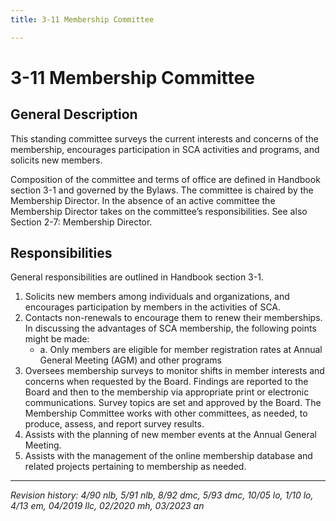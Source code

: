 ```yaml
---
title: 3-11 Membership Committee

---
```


# 3-11 Membership Committee

## General Description

This standing committee surveys the current interests and concerns of the membership, encourages participation in SCA activities and programs, and solicits new members.

Composition of the committee and terms of office are defined in Handbook section 3-1 and governed by the Bylaws. The committee is chaired by the Membership Director. In the absence of an active committee the Membership Director takes on the committee’s responsibilities. See also Section 2-7: Membership Director.

## Responsibilities

General responsibilities are outlined in Handbook section 3-1.

1. Solicits new members among individuals and organizations, and encourages participation by members in the activities of SCA.
2. Contacts non-renewals to encourage them to renew their memberships. In discussing the advantages of SCA membership, the following points might be made:
   - a. Only members are eligible for member registration rates at Annual General Meeting (AGM) and other programs
3. Oversees membership surveys to monitor shifts in member interests and concerns when requested by the Board. Findings are reported to the Board and then to the membership via appropriate print or electronic communications. Survey topics are set and approved by the Board. The Membership Committee works with other committees, as needed, to produce, assess, and report survey results.
4. Assists with the planning of new member events at the Annual General Meeting.
5. Assists with the management of the online membership database and related projects pertaining to membership as needed.

***

_Revision history: 4/90 nlb, 5/91 nlb, 8/92 dmc, 5/93 dmc, 10/05 lo, 1/10 lo, 4/13 em, 04/2019 llc, 02/2020 mh, 03/2023 an_
